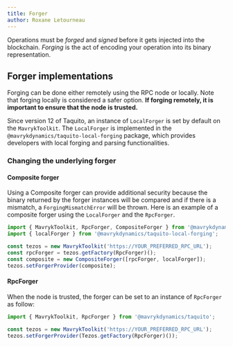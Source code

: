 ```yaml
---
title: Forger
author: Roxane Letourneau
---
```


Operations must be _forged_ and _signed_ before it gets injected into the blockchain. _Forging_ is the act of encoding your operation into its binary representation. 

## Forger implementations 

Forging can be done either remotely using the RPC node or locally. Note that forging locally is considered a safer option. **If forging remotely, it is important to ensure that the node is trusted.** 

Since version 12 of Taquito, an instance of `LocalForger` is set by default on the `MavrykToolkit`. The `LocalForger` is implemented in the `@mavrykdynamics/taquito-local-forging` package, which provides developers with local forging and parsing functionalities.

### Changing the underlying forger

#### Composite forger

Using a Composite forger can provide additional security because the binary returned by the forger instances will be compared and if there is a mismatch, a `ForgingMismatchError` will be thrown. Here is an example of a composite forger using the `LocalForger` and the `RpcForger`. 

```js
import { MavrykToolkit, RpcForger, CompositeForger } from '@mavrykdynamics/taquito';
import { localForger } from '@mavrykdynamics/taquito-local-forging';

const tezos = new MavrykToolkit('https://YOUR_PREFERRED_RPC_URL');
const rpcForger = tezos.getFactory(RpcForger)();
const composite = new CompositeForger([rpcForger, localForger]);
tezos.setForgerProvider(composite);
```

#### RpcForger

When the node is trusted, the forger can be set to an instance of `RpcForger` as follow:

```js
import { MavrykToolkit, RpcForger } from '@mavrykdynamics/taquito';

const tezos = new MavrykToolkit('https://YOUR_PREFERRED_RPC_URL');
tezos.setForgerProvider(Tezos.getFactory(RpcForger)());
```
